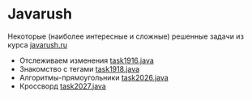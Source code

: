 # Javarush
Некоторые (наиболее интересные и сложные) решенные задачи из курса [javarush.ru](https://javarush.ru)

* Отслеживаем изменения [task1916.java](task1916.java)
* Знакомство с тегами [task1918.java](task1918.java)
* Алгоритмы-прямоугольники [task2026.java](task2026.java)
* Кроссворд [task2027.java](task2027.java)
